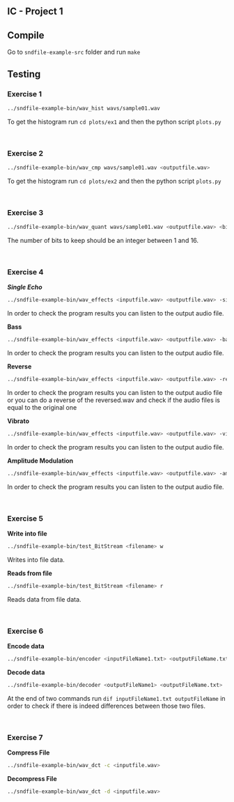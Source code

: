 ## IC - Project 1

## Compile

Go to `sndfile-example-src` folder and run `make`

## Testing

### Exercise 1

```bash
../sndfile-example-bin/wav_hist wavs/sample01.wav
```
To get the histogram run `cd plots/ex1` and then the python script `plots.py` 

</br>

### Exercise 2

```bash
../sndfile-example-bin/wav_cmp wavs/sample01.wav <outputfile.wav>
```
To get the histogram run `cd plots/ex2` and then the python script `plots.py` 

</br>

### Exercise 3

```bash
../sndfile-example-bin/wav_quant wavs/sample01.wav <outputfile.wav> <bits_to_keep>

```
The number of bits to keep should be an integer between 1 and 16.

</br>

### Exercise 4

***Single Echo***
```bash
../sndfile-example-bin/wav_effects <inputfile.wav> <outputfile.wav> -single_echo 
```
In order to check the program results you can listen to the output audio file.


**Bass**
```bash
../sndfile-example-bin/wav_effects <inputfile.wav> <outputfile.wav> -bass <bass gain>
```
In order to check the program results you can listen to the output audio file.


**Reverse**
```bash
../sndfile-example-bin/wav_effects <inputfile.wav> <outputfile.wav> -reverse 
```
In order to check the program results you can listen to the output audio file or you can do a reverse of the reversed.wav and check if the audio files is equal to the original one

**Vibrato**
```bash
../sndfile-example-bin/wav_effects <inputfile.wav> <outputfile.wav> -vibrato 
```
In order to check the program results you can listen to the output audio file.

**Amplitude Modulation**
```bash
../sndfile-example-bin/wav_effects <inputfile.wav> <outputfile.wav> -amplitude_modulation
```
In order to check the program results you can listen to the output audio file.

</br>

### Exercise 5
**Write into file**
```bash
../sndfile-example-bin/test_BitStream <filename> w
```
Writes into file data.

**Reads from file**
```bash
../sndfile-example-bin/test_BitStream <filename> r
```
Reads data from file data.

</br>

### Exercise 6
**Encode data**
```bash
../sndfile-example-bin/encoder <inputFileName1.txt> <outputFileName.txt> <bitCountFileName.txt>
```

**Decode data**
```bash
../sndfile-example-bin/decoder <outputFileName1> <outputFileName.txt> 
```

At the end of two commands run `dif inputFileName1.txt outputFileName` in order to check if there is indeed differences between those two files.

</br>

### Exercise 7
**Compress File**
```bash
../sndfile-example-bin/wav_dct -c <inputfile.wav>
```


**Decompress File**
```bash
../sndfile-example-bin/wav_dct -d <inputfile.wav>
```

